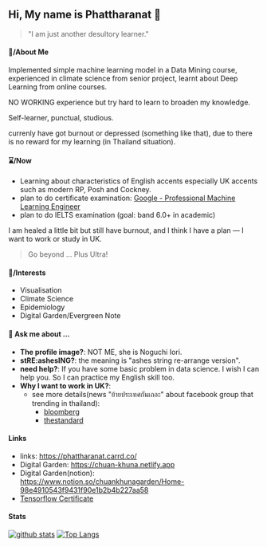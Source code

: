 ## Hi, My name is Phattharanat 👋

> "I am just another desultory learner."

#### 🍵/About Me 

Implemented simple machine learning model in a Data Mining course, experienced in climate science from senior project, learnt about Deep Learning from online courses. 

NO WORKING experience but try hard to learn to broaden my knowledge. 

Self-learner, punctual, studious.

currenly have got burnout or depressed (something like that), due to there is no reward for my learning (in Thailand situation).

#### ⌛/Now

- Learning about characteristics of English accents especially UK accents such as modern RP, Posh and Cockney.  
- plan to do certificate examination: [Google - Professional Machine Learning Engineer](https://cloud.google.com/certification/machine-learning-engineer)
- plan to do IELTS examination (goal: band 6.0+ in academic)

I am healed a little bit but still have burnout, and I think I have a plan — I want to work or study in UK.

> Go beyond ... Plus Ultra!

#### 🧀/Interests

- Visualisation
- Climate Science
- Epidemiology
- Digital Garden/Evergreen Note

#### 💬 Ask me about ...

- **The profile image?**: NOT ME, she is Noguchi Iori.
- **stRE:ashesING?**: the meaning is "ashes string re-arrange version".
- **need help?**: If you have some basic problem in data science. I wish I can help you. So I can practice my English skill too.
- **Why I want to work in UK?**: 
  - see more details(news "ย้ายประเทศกันเถอะ" about facebook group that trending in thailand):
    - [bloomberg](https://www.bloomberg.com/news/articles/2021-05-06/-get-out-of-thailand-campaign-gains-momentum-as-covid-worsens)
    - [thestandard](https://thestandard.co/lets-move-abroad-thai-facebook-group/)

#### Links
- links: https://phattharanat.carrd.co/
- Digital Garden: https://chuan-khuna.netlify.app
- Digital Garden(notion): https://www.notion.so/chuankhunagarden/Home-98e4910543f9431f90e1b2b4b227aa58
- [Tensorflow Certificate](https://www.credential.net/425e55ab-ed24-446a-a8bc-2c5b80622af2#gs.uidr12)

#### Stats

[![github stats](https://github-readme-stats-chuan-khuna.vercel.app/api?username=chuan-khuna&theme=algolia&count_private=true)](https://github-readme-stats-chuan-khuna.vercel.app/api?username=chuan-khuna&theme=algolia&count_private=true)
[![Top Langs](https://github-readme-stats-chuan-khuna.vercel.app/api/top-langs/?username=chuan-khuna&langs_count=8&layout=compact&theme=algolia&card_width=445&hide=html,css,javascript)](https://github-readme-stats-chuan-khuna.vercel.app/api/top-langs/?username=chuan-khuna&langs_count=8&layout=compact&theme=algolia&card_width=445&hide=html,css,javascript)


<!--

#### 🌱 I’m currently learning/Interested field ...

- Learning English for TOELF ITP/IELTS examination
- Neural Style Transfer
- NLP
- GAN


**chuan-khuna/chuan-khuna** is a ✨ _special_ ✨ repository because its `README.md` (this file) appears on your GitHub profile.

Here are some ideas to get you started:

- 🔭 I’m currently working on ...
- 🌱 I’m currently learning ...
- 👯 I’m looking to collaborate on ...
- 🤔 I’m looking for help with ...
- 💬 Ask me about ...
- 📫 How to reach me: ...
- 😄 Pronouns: ...
- ⚡ Fun fact: ...
-->
